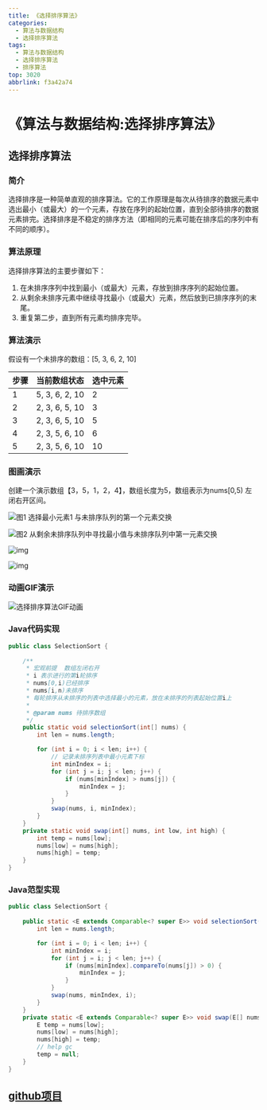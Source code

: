 ```yaml
---
title: 《选择排序算法》
categories:
  - 算法与数据结构
  - 选择排序算法
tags:
  - 算法与数据结构
  - 选择排序算法
  - 排序算法
top: 3020
abbrlink: f3a42a74
---
```


# 《算法与数据结构:选择排序算法》

## 选择排序算法

### **简介**

选择排序是一种简单直观的排序算法。它的工作原理是每次从待排序的数据元素中选出最小（或最大）的一个元素，存放在序列的起始位置，直到全部待排序的数据元素排完。选择排序是不稳定的排序方法（即相同的元素可能在排序后的序列中有不同的顺序）。

### **算法原理**

选择排序算法的主要步骤如下：

1. 在未排序序列中找到最小（或最大）元素，存放到排序序列的起始位置。
2. 从剩余未排序元素中继续寻找最小（或最大）元素，然后放到已排序序列的末尾。
3. 重复第二步，直到所有元素均排序完毕。

<!-- more -->

### **算法演示**

假设有一个未排序的数组：[5, 3, 6, 2, 10]

| 步骤 | 当前数组状态   | 选中元素 |
| ---- | -------------- | -------- |
| 1    | 5, 3, 6, 2, 10 | 2        |
| 2    | 2, 3, 6, 5, 10 | 3        |
| 3    | 2, 3, 6, 5, 10 | 5        |
| 4    | 2, 3, 5, 6, 10 | 6        |
| 5    | 2, 3, 5, 6, 10 | 10       |

### **图画演示**

创建一个演示数组【3，5，1，2，4】，数组长度为5，数组表示为nums[0,5) 左闭右开区间。

![图1 选择最小元素1 与未排序队列的第一个元素交换](https://cdn.nadav.com.cn/gh/nadav-cheung/img-repo/hexo-blog/v2-4af66934d195afaf592638d8459ae849_1440w.png)

![图2 从剩余未排序队列中寻找最小值与未排序队列中第一元素交换](https://cdn.nadav.com.cn/gh/nadav-cheung/img-repo/hexo-blog/v2-7ad51a4ac0069fc97ac9207121137820_1440w-20240205141627224.png)

![img](https://cdn.nadav.com.cn/gh/nadav-cheung/img-repo/hexo-blog/v2-11292aa62f8f05995ecb0c648e0cf873_1440w-20240205141652766.png)

![img](https://cdn.nadav.com.cn/gh/nadav-cheung/img-repo/hexo-blog/v2-384335894903c5a3e1b3d253673d2c5e_1440w-20240205141716171.png)

### **动画GIF演示**

![选择排序算法GIF动画](https://cdn.nadav.com.cn/gh/nadav-cheung/img-repo/hexo-blog/v2-899dc68dae19d22dec4510faa03f1650_1440w-20240205141738874.gif)

### **Java代码实现**

```java
public class SelectionSort {
    
    /**
     * 宏观前提  数组左闭右开
     * i 表示进行的第i轮排序
     * nums[0,i)已经排序
     * nums[i,n)未排序
     * 每轮排序从未排序的列表中选择最小的元素，放在未排序的列表起始位置i上
     *
     * @param nums 待排序数组
     */
    public static void selectionSort(int[] nums) {
        int len = nums.length;

        for (int i = 0; i < len; i++) {
            // 记录未排序列表中最小元素下标
            int minIndex = i;
            for (int j = i; j < len; j++) {
                if (nums[minIndex] > nums[j]) {
                    minIndex = j;
                }
            }
            swap(nums, i, minIndex);
        }
    }
    private static void swap(int[] nums, int low, int high) {
        int temp = nums[low];
        nums[low] = nums[high];
        nums[high] = temp;
    }
}
```

### Java范型实现

```java
public class SelectionSort {
    
    public static <E extends Comparable<? super E>> void selectionSort(E[] nums) {
        int len = nums.length;

        for (int i = 0; i < len; i++) {
            int minIndex = i;
            for (int j = i; j < len; j++) {
                if (nums[minIndex].compareTo(nums[j]) > 0) {
                    minIndex = j;
                }
            }
            swap(nums, minIndex, i);
        }
    }
    private static <E extends Comparable<? super E>> void swap(E[] nums, int low, int high) {
        E temp = nums[low];
        nums[low] = nums[high];
        nums[high] = temp;
        // help gc
        temp = null;
    }
}
```

## [github项目](https://github.com/nadav-cheung/algorithm)
